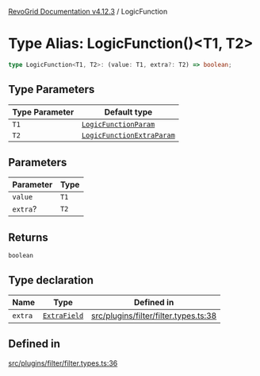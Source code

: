 [RevoGrid Documentation v4.12.3](README.md) / LogicFunction

# Type Alias: LogicFunction()\<T1, T2\>

```ts
type LogicFunction<T1, T2>: (value: T1, extra?: T2) => boolean;
```

## Type Parameters

| Type Parameter | Default type |
| ------ | ------ |
| `T1` | [`LogicFunctionParam`](TypeAlias.LogicFunctionParam.md) |
| `T2` | [`LogicFunctionExtraParam`](TypeAlias.LogicFunctionExtraParam.md) |

## Parameters

| Parameter | Type |
| ------ | ------ |
| `value` | `T1` |
| `extra`? | `T2` |

## Returns

`boolean`

## Type declaration

| Name | Type | Defined in |
| ------ | ------ | ------ |
| `extra` | [`ExtraField`](TypeAlias.ExtraField.md) | [src/plugins/filter/filter.types.ts:38](https://github.com/revolist/revogrid/blob/d8faaf908685ef9767dc3ea8ccad1628e41fbf76/src/plugins/filter/filter.types.ts#L38) |

## Defined in

[src/plugins/filter/filter.types.ts:36](https://github.com/revolist/revogrid/blob/d8faaf908685ef9767dc3ea8ccad1628e41fbf76/src/plugins/filter/filter.types.ts#L36)
